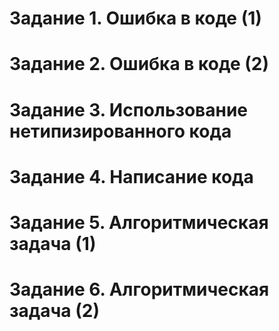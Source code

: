 # Задание 1. Ошибка в коде (1)

# Задание 2. Ошибка в коде (2)

# Задание 3. Использование нетипизированного кода

# Задание 4. Написание кода

# Задание 5. Алгоритмическая задача (1)

# Задание 6. Алгоритмическая задача (2)
